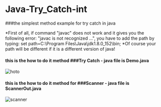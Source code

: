 # Java-Try_Catch-int
###the simplest method example for try catch in java

*First of all, if command "javac" does not work and it gives you the following error: "javac is not recognized ...", you have to add the path by typing: set path=C:\Program Files\Java\jdk1.8.0_152\bin;
*Of course your path will be different if it is a different version of java!

#### this is the how to do it method ###Try Catch - java file is Demo.java
![hoto](https://user-images.githubusercontent.com/28831190/34332757-4d464c10-e93d-11e7-869f-f38a91e4e78b.jpg)



#### this is the how to do it method for ###Scanner - java file is ScannerOut.java
![scanner](https://user-images.githubusercontent.com/28831190/34333276-b58d083a-e943-11e7-8f95-e956ba766bb1.jpg)
